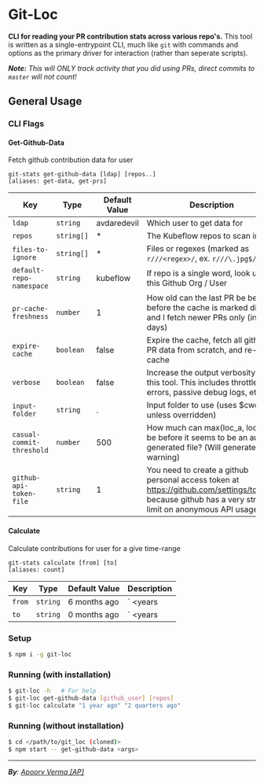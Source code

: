 # Git-Loc
**CLI for reading your PR contribution stats across various repo's.** This tool is written as a single-entrypoint CLI, much like `git` with commands and options as the primary driver for interaction (rather than seperate scripts).

***Note:** This will ONLY track activity that you did using PRs, direct commits to `master` will not count!*

## General Usage
### CLI Flags
#### Get-Github-Data
Fetch github contribution data for user
```shell
git-stats get-github-data [ldap] [repos..]                                           [aliases: get-data, get-prs]
```
| Key | Type | Default Value | Description |
| --- | --- | --- | --- |
| `ldap` | `string` | avdaredevil | Which user to get data for |
| `repos` | `string[]` | * | The Kubeflow repos to scan in |
| `files-to-ignore` | `string[]` | * | Files or regexes (marked as `r///<regex>/`, ex. `r///\.jpg$/`) |
| `default-repo-namespace` | `string` | kubeflow | If repo is a single word, look under this Github Org / User |
| `pr-cache-freshness` | `number` | 1 | How old can the last PR be be before the cache is marked dirty, and I fetch newer PRs only (in days) |
| `expire-cache` | `boolean` | false | Expire the cache, fetch all github PR data from scratch, and re-cache |
| `verbose` | `boolean` | false | Increase the output verbosity of this tool. This includes throttle errors, passive debug logs, etc |
| `input-folder` | `string` | . | Input folder to use (uses $cwd, unless overridden) |
| `casual-commit-threshold` | `number` | 500 | How much can max(loc_a, loc_d) be before it seems to be an auto-generated file? (Will generate a warning) |
| `github-api-token-file` | `string` | 1 | You need to create a github personal access token at https://github.com/settings/tokens, because github has a very strict limit on anonymous API usage. |

#### Calculate
Calculate contributions for user for a give time-range
```shell
git-stats calculate [from] [to]                                                                  [aliases: count]
```
| Key | Type | Default Value | Description |
| --- | --- | --- | --- |
| `from` | `string` | 6 months ago | `<num> <years|quarters|months|weeks|days|hours> ago` OR *A date like input (what date to look from)* |
| `to` | `string` | 0 months ago | `<num> <years|quarters|months|weeks|days|hours> ago` OR *A date like input (what date to look from)* |

### Setup
```bash
$ npm i -g git-loc
```

### Running (with installation)
```bash
$ git-loc -h   # For help
$ git-loc get-github-data [github_user] [repos]
$ git-loc calculate "1 year ago" "2 quarters ago"
```

### Running (without installation)
```bash
$ cd </path/to/git_loc (cloned)>
$ npm start -- get-github-data <args>
```

---
***By**: [Apoorv Verma [AP]](http://linked.in/in/apoorvverma)*
